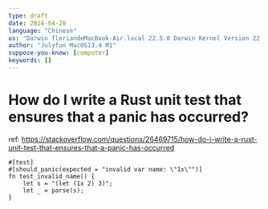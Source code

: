 ```yaml
---
type: draft
date: 2024-04-28
language: "Chinese"
os: "Darwin floriandeMacBook-Air.local 22.5.0 Darwin Kernel Version 22.5.0: Mon Apr 24 20:53:44 PDT 2023; root:xnu-8796.121.2~5/RELEASE_ARM64_T8103 arm64"
author: "Julyfun MacOS13.4 M1"
suppose-you-know: [computer]
keywords: []
---
```


# How do I write a Rust unit test that ensures that a panic has occurred?

ref: https://stackoverflow.com/questions/26469715/how-do-i-write-a-rust-unit-test-that-ensures-that-a-panic-has-occurred

```
#[test]
#[should_panic(expected = "invalid var name: \"1x\"")]
fn test_invalid_name() {
    let s = "(let (1x 2) 3)";
    let _ = parse(s);
}
```

